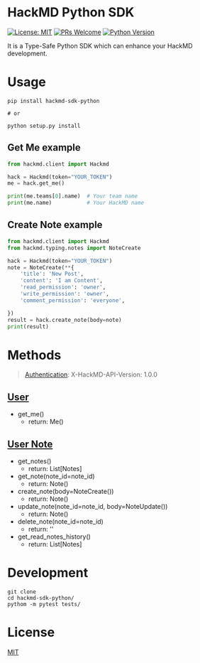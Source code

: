 # HackMD Python SDK

[![License: MIT](https://img.shields.io/badge/License-MIT-blue.svg)](https://opensource.org/licenses/MIT)
[![PRs Welcome](https://img.shields.io/badge/PRs-welcome-brightgreen.svg)](https://github.com/louis70109/line-notify#contributing)
[![Python Version](https://img.shields.io/badge/Python-%3E%3D%203.5-blue.svg)](https://badge.fury.io/py/lotify)

It is a Type-Safe Python SDK which can enhance your HackMD development.

# Usage

```shell
pip install hackmd-sdk-python

# or

python setup.py install
```

## Get Me example

```python
from hackmd.client import Hackmd

hack = Hackmd(token="YOUR_TOKEN")
me = hack.get_me()

print(me.teams[0].name)  # Your team name
print(me.name)           # Your HackMD name
```

## Create Note example

```python
from hackmd.client import Hackmd
from hackmd.typing.notes import NoteCreate

hack = Hackmd(token="YOUR_TOKEN")
note = NoteCreate(**{
    'title': 'New Post',
    'content': 'I am Content',
    'read_permission': 'owner',
    'write_permission': 'owner',
    'comment_permission': 'everyone',

})
result = hack.create_note(body=note)
print(result)
```

# Methods

> [Authentication](https://hackmd.io/@hackmd-api/developer-portal/https%3A%2F%2Fhackmd.io%2F%40hackmd-api%2Fapi-authorization): X-HackMD-API-Version: 1.0.0 
## [User](https://hackmd.io/@hackmd-api/developer-portal/https%3A%2F%2Fhackmd.io%2F%40hackmd-api%2Fuser-api)

- get_me()
    - return: Me()
  
## [User Note](https://hackmd.io/@hackmd-api/developer-portal/https%3A%2F%2Fhackmd.io%2F%40hackmd-api%2Fuser-notes-api)

- get_notes()
    - return: List[Notes]
- get_note(note_id=note_id)
    - return: Note()
- create_note(body=NoteCreate())
    - return: Note()
- update_note(note_id=note_id, body=NoteUpdate())
    - return: Note()
- delete_note(note_id=note_id)
    - return: ''
- get_read_notes_history()
    - return: List[Notes]

# Development

```shell
git clone
cd hackmd-sdk-python/
pythom -m pytest tests/
```

# License

[MIT](https://github.com/louis70109/hackmd-sdk-python/blob/master/LICENSE)
